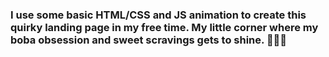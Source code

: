 
###  I use some basic HTML/CSS and JS animation to create this quirky landing page in my free time. My little corner where my boba obsession and sweet scravings gets to shine. 🎉🧋🍵
